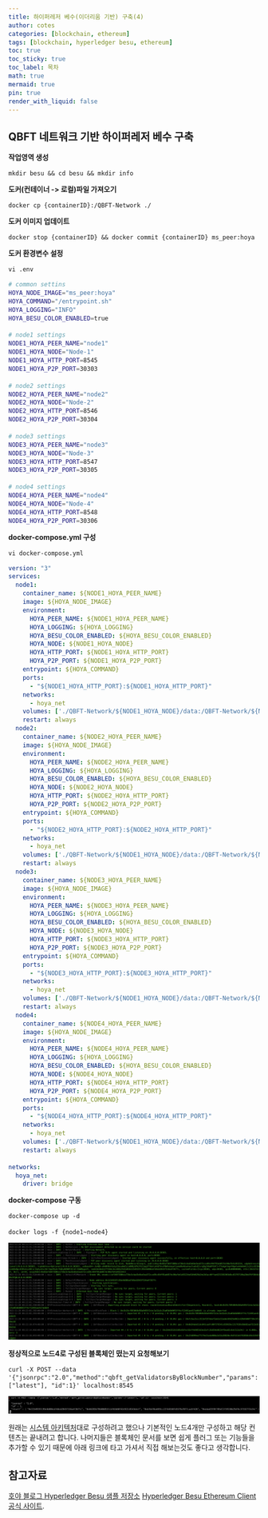 ```yaml
---
title: 하이퍼레저 베수(이더리움 기반) 구축(4)
author: cotes
categories: [blockchain, ethereum]
tags: [blockchain, hyperledger besu, ethereum]
toc: true
toc_sticky: true
toc_label: 목차
math: true
mermaid: true
pin: true
render_with_liquid: false
---
```


## QBFT 네트워크 기반 하이퍼레저 베수 구축
**작업영역 생성**
```console
mkdir besu && cd besu && mkdir info
```

**도커(컨테이너 -> 로컬)파일 가져오기**
```console
docker cp {containerID}:/QBFT-Network ./
```

**도커 이미지 업데이트**
```console
docker stop {containerID} && docker commit {containerID} ms_peer:hoya
```

**도커 환경변수 설정**
```console
vi .env
```
```bash
# common settins
HOYA_NODE_IMAGE="ms_peer:hoya"
HOYA_COMMAND="/entrypoint.sh"
HOYA_LOGGING="INFO"
HOYA_BESU_COLOR_ENABLED=true

# node1 settings
NODE1_HOYA_PEER_NAME="node1"
NODE1_HOYA_NODE="Node-1"
NODE1_HOYA_HTTP_PORT=8545
NODE1_HOYA_P2P_PORT=30303

# node2 settings
NODE2_HOYA_PEER_NAME="node2"
NODE2_HOYA_NODE="Node-2"
NODE2_HOYA_HTTP_PORT=8546
NODE2_HOYA_P2P_PORT=30304

# node3 settings
NODE3_HOYA_PEER_NAME="node3"
NODE3_HOYA_NODE="Node-3"
NODE3_HOYA_HTTP_PORT=8547
NODE3_HOYA_P2P_PORT=30305

# node4 settings
NODE4_HOYA_PEER_NAME="node4"
NODE4_HOYA_NODE="Node-4"
NODE4_HOYA_HTTP_PORT=8548
NODE4_HOYA_P2P_PORT=30306
```

**docker-compose.yml 구성**
```console
vi docker-compose.yml
```
```yaml
version: "3"
services:
  node1:  
    container_name: ${NODE1_HOYA_PEER_NAME}
    image: ${HOYA_NODE_IMAGE}
    environment:
      HOYA_PEER_NAME: ${NODE1_HOYA_PEER_NAME}
      HOYA_LOGGING: ${HOYA_LOGGING}
      HOYA_BESU_COLOR_ENABLED: ${HOYA_BESU_COLOR_ENABLED}
      HOYA_NODE: ${NODE1_HOYA_NODE}
      HOYA_HTTP_PORT: ${NODE1_HOYA_HTTP_PORT}
      HOYA_P2P_PORT: ${NODE1_HOYA_P2P_PORT}
    entrypoint: ${HOYA_COMMAND}
    ports: 
      - "${NODE1_HOYA_HTTP_PORT}:${NODE1_HOYA_HTTP_PORT}"
    networks: 
      - hoya_net
    volumes: ['./QBFT-Network/${NODE1_HOYA_NODE}/data:/QBFT-Network/${NODE1_HOYA_NODE}/data']
    restart: always
  node2:  
    container_name: ${NODE2_HOYA_PEER_NAME}
    image: ${HOYA_NODE_IMAGE}
    environment:
      HOYA_PEER_NAME: ${NODE2_HOYA_PEER_NAME}
      HOYA_LOGGING: ${HOYA_LOGGING}
      HOYA_BESU_COLOR_ENABLED: ${HOYA_BESU_COLOR_ENABLED}
      HOYA_NODE: ${NODE2_HOYA_NODE}
      HOYA_HTTP_PORT: ${NODE2_HOYA_HTTP_PORT}
      HOYA_P2P_PORT: ${NODE2_HOYA_P2P_PORT}
    entrypoint: ${HOYA_COMMAND}
    ports: 
      - "${NODE2_HOYA_HTTP_PORT}:${NODE2_HOYA_HTTP_PORT}"
    networks: 
      - hoya_net
    volumes: ['./QBFT-Network/${NODE1_HOYA_NODE}/data:/QBFT-Network/${NODE1_HOYA_NODE}/data']
    restart: always
  node3:  
    container_name: ${NODE3_HOYA_PEER_NAME}
    image: ${HOYA_NODE_IMAGE}
    environment:
      HOYA_PEER_NAME: ${NODE3_HOYA_PEER_NAME}
      HOYA_LOGGING: ${HOYA_LOGGING}
      HOYA_BESU_COLOR_ENABLED: ${HOYA_BESU_COLOR_ENABLED}
      HOYA_NODE: ${NODE3_HOYA_NODE}
      HOYA_HTTP_PORT: ${NODE3_HOYA_HTTP_PORT}
      HOYA_P2P_PORT: ${NODE3_HOYA_P2P_PORT}
    entrypoint: ${HOYA_COMMAND}
    ports: 
      - "${NODE3_HOYA_HTTP_PORT}:${NODE3_HOYA_HTTP_PORT}"
    networks: 
      - hoya_net
    volumes: ['./QBFT-Network/${NODE1_HOYA_NODE}/data:/QBFT-Network/${NODE1_HOYA_NODE}/data']
    restart: always
  node4:  
    container_name: ${NODE4_HOYA_PEER_NAME}
    image: ${HOYA_NODE_IMAGE}
    environment:
      HOYA_PEER_NAME: ${NODE4_HOYA_PEER_NAME}
      HOYA_LOGGING: ${HOYA_LOGGING}
      HOYA_BESU_COLOR_ENABLED: ${HOYA_BESU_COLOR_ENABLED}
      HOYA_NODE: ${NODE4_HOYA_NODE}
      HOYA_HTTP_PORT: ${NODE4_HOYA_HTTP_PORT}
      HOYA_P2P_PORT: ${NODE4_HOYA_P2P_PORT}
    entrypoint: ${HOYA_COMMAND}
    ports: 
      - "${NODE4_HOYA_HTTP_PORT}:${NODE4_HOYA_HTTP_PORT}"
    networks: 
      - hoya_net
    volumes: ['./QBFT-Network/${NODE1_HOYA_NODE}/data:/QBFT-Network/${NODE1_HOYA_NODE}/data']
    restart: always

networks: 
  hoya_net: 
    driver: bridge
```

**docker-compose 구동**
```console
docker-compose up -d

docker logs -f {node1~node4}
```
![블록체인정상구동](/assets/img/blockchain/%EB%B8%94%EB%A1%9D%EC%B2%B4%EC%9D%B8%EC%A0%95%EC%83%81%EA%B5%AC%EB%8F%99.png)

**정상적으로 노드4로 구성된 블록체인 떴는지 요청해보기**
```console
curl -X POST --data '{"jsonrpc":"2.0","method":"qbft_getValidatorsByBlockNumber","params":["latest"], "id":1}' localhost:8545
```
![curl테스트](/assets/img/blockchain/curl%ED%85%8C%EC%8A%A4%ED%8A%B8.png)

원래는 [시스템 아키텍처](https://leehh312.github.io/posts/hyperledger-besu-1/)대로 구성하려고 했으나 기본적인 노드4개만 구성하고 해당 컨텐츠는 끝내려고 합니다. 나머지들은 블록체인 문서를 보면 쉽게 플러그 또는 기능들을 추가할 수 있기 때문에 아래 링크에 타고 가셔서 직접 해보는것도 좋다고 생각합니다.

## 참고자료

[호야 블로그 Hyperledger Besu 샘플 저장소](https://github.com/leehh312/hyperledger-besu)
[Hyperledger Besu Ethereum Client 공식 사이트](https://besu.hyperledger.org/en/stable/).
